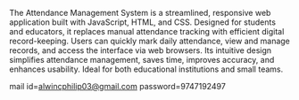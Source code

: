 The Attendance Management System is a streamlined, responsive web application built with JavaScript, HTML, and CSS. Designed for students and educators, it replaces manual attendance tracking with efficient digital record-keeping. Users can quickly mark daily attendance, view and manage records, and access the interface via web browsers. Its intuitive design simplifies attendance management, saves time, improves accuracy, and enhances usability. Ideal for both educational institutions and small teams.


mail id=alwincphilip03@gmail.com
password=9747192497
